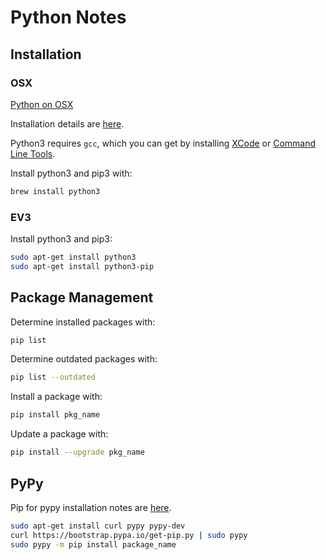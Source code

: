 # Python Notes

## Installation

### OSX

[Python on OSX](https://medium.com/@briantorresgil/definitive-guide-to-python-on-mac-osx-65acd8d969d0)

Installation details are [here](http://docs.python-guide.org/en/latest/starting/install3/osx/).

Python3 requires `gcc`, which you can get by installing 
[XCode](http://developer.apple.com/xcode/) or 
[Command Line Tools](https://developer.apple.com/downloads/).

Install python3 and pip3 with:
```bash
brew install python3
```

### EV3

Install python3 and pip3:
```bash
sudo apt-get install python3
sudo apt-get install python3-pip
```


## Package Management

Determine installed packages with:
```bash
pip list 
```

Determine outdated packages with:
```bash
pip list --outdated
```

Install a package with:
```bash
pip install pkg_name
```

Update a package with:
```bash
pip install --upgrade pkg_name
```

## PyPy 

Pip for pypy installation notes are [here](https://devforgalaxy.github.io/en/2017/03/13/install-and-use-pip-for-pypy-en.html).

```bash
sudo apt-get install curl pypy pypy-dev
curl https://bootstrap.pypa.io/get-pip.py | sudo pypy
sudo pypy -m pip install package_name
```

